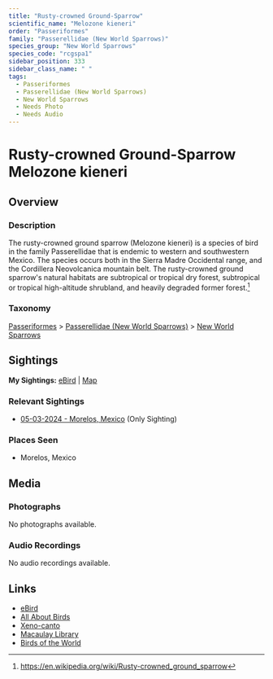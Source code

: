 ```yaml
---
title: "Rusty-crowned Ground-Sparrow"
scientific_name: "Melozone kieneri"
order: "Passeriformes"
family: "Passerellidae (New World Sparrows)"
species_group: "New World Sparrows"
species_code: "rcgspa1"
sidebar_position: 333
sidebar_class_name: " "
tags: 
  - Passeriformes
  - Passerellidae (New World Sparrows)
  - New World Sparrows
  - Needs Photo
  - Needs Audio
---
```


# Rusty-crowned Ground-Sparrow <span className='sci_name'>Melozone kieneri</span>

## Overview

### Description
The rusty-crowned ground sparrow (Melozone kieneri) is a species of bird in the family Passerellidae that is endemic to western and southwestern Mexico. The species occurs both in the Sierra Madre Occidental range, and the Cordillera Neovolcanica mountain belt.
The rusty-crowned ground sparrow's natural habitats are subtropical or tropical dry forest, subtropical or tropical high-altitude shrubland, and heavily degraded former forest.[^1]

[^1]: https://en.wikipedia.org/wiki/Rusty-crowned_ground_sparrow

### Taxonomy
[Passeriformes](/tags/passeriformes) > [Passerellidae (New World Sparrows)](/tags/passerellidae-new-world-sparrows) > [New World Sparrows](/tags/new-world-sparrows)


## Sightings

**My Sightings:** [eBird](https://ebird.org/lifelist?r=world&time=life&spp=rcgspa1) | [Map](/map?species_code=rcgspa1)

### Relevant Sightings

* [05-03-2024 - Morelos, Mexico](https://ebird.org/checklist/S171768235) (Only Sighting)

### Places Seen

* Morelos, Mexico



## Media
### Photographs
No photographs available.

### Audio Recordings
No audio recordings available.

## Links
* [eBird](https://ebird.org/species/rcgspa1) 
* [All About Birds](https://www.allaboutbirds.org/guide/rcgspa1) 
* [Xeno-canto](https://www.xeno-canto.org/species/melozone-kieneri) 
* [Macaulay Library](https://search.macaulaylibrary.org/catalog?taxonCode=rcgspa1&sort=rating_rank_desc)
* [Birds of the World](https://birdsoftheworld.org/bow/species/rcgspa1)
